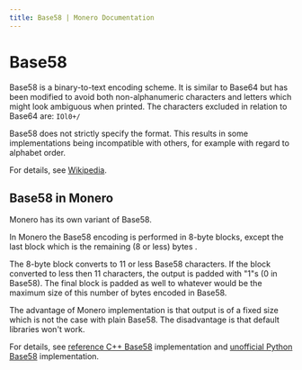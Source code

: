 ```yaml
---
title: Base58 | Monero Documentation
---
```

# Base58

Base58 is a binary-to-text encoding scheme. It is similar to Base64 but has been modified to avoid both non-alphanumeric characters and letters which might look ambiguous when printed. The characters excluded in relation to Base64 are: `IOl0+/`

Base58 does not strictly specify the format. This results in some implementations being incompatible with others, for example with regard to alphabet order.

For details, see [Wikipedia](https://en.wikipedia.org/wiki/Base58).

## Base58 in Monero

Monero has its own variant of Base58.

In Monero the Base58 encoding is performed in 8-byte blocks, except the last block which is the remaining (8 or less) bytes .

The 8-byte block converts to 11 or less Base58 characters. If the block converted to less then 11 characters, the output is padded with "1"s (0 in Base58). The final block is padded as well to whatever would be the maximum size of this number of bytes encoded in Base58.

The advantage of Monero implementation is that output is of a fixed size which is not the case with plain Base58. The disadvantage is that default libraries won't work.

For details, see [reference C++ Base58](https://github.com/monero-project/monero/blob/master/src/common/base58.cpp) implementation and [unofficial Python Base58](https://github.com/bigreddmachine/MoneroPy/blob/master/moneropy/base58.py) implementation.
